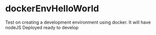 # dockerEnvHelloWorld
Test on creating a development environment using docker. It will have nodeJS Deployed ready to develop
